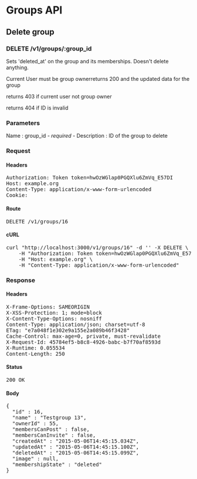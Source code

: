# Groups API

## Delete group

### DELETE /v1/groups/:group_id

Sets &#39;deleted_at&#39; on the group and its memberships. Doesn&#39;t delete anything.

Current User must be group ownerreturns 200 and the updated data for the group

returns 403 if current user not group owner

returns 404 if ID is invalid

### Parameters

Name : group_id *- required -*
Description : ID of the group to delete

### Request

#### Headers

<pre>Authorization: Token token=hwOzWGlap0PGQXlu6ZmVq_E57DI
Host: example.org
Content-Type: application/x-www-form-urlencoded
Cookie: </pre>

#### Route

<pre>DELETE /v1/groups/16</pre>

#### cURL

<pre class="request">curl &quot;http://localhost:3000/v1/groups/16&quot; -d &#39;&#39; -X DELETE \
	-H &quot;Authorization: Token token=hwOzWGlap0PGQXlu6ZmVq_E57DI&quot; \
	-H &quot;Host: example.org&quot; \
	-H &quot;Content-Type: application/x-www-form-urlencoded&quot;</pre>

### Response

#### Headers

<pre>X-Frame-Options: SAMEORIGIN
X-XSS-Protection: 1; mode=block
X-Content-Type-Options: nosniff
Content-Type: application/json; charset=utf-8
ETag: &quot;e7a048f1e302e9a155e2a089b46f3428&quot;
Cache-Control: max-age=0, private, must-revalidate
X-Request-Id: 45784ef5-b8c8-4926-babc-b7f70af8593d
X-Runtime: 0.055534
Content-Length: 250</pre>

#### Status

<pre>200 OK</pre>

#### Body

<pre>{
  "id" : 16,
  "name" : "Testgroup 13",
  "ownerId" : 55,
  "membersCanPost" : false,
  "membersCanInvite" : false,
  "createdAt" : "2015-05-06T14:45:15.034Z",
  "updatedAt" : "2015-05-06T14:45:15.100Z",
  "deletedAt" : "2015-05-06T14:45:15.099Z",
  "image" : null,
  "membershipState" : "deleted"
}</pre>
